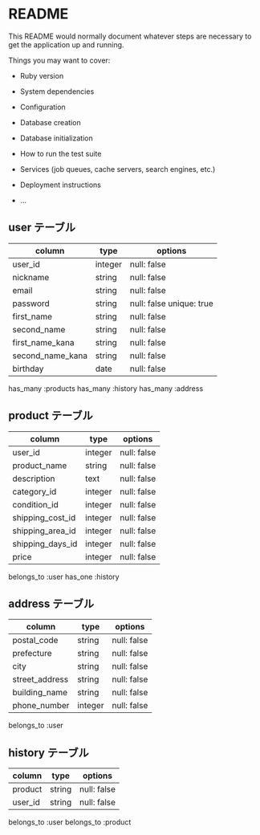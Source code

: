 # README

This README would normally document whatever steps are necessary to get the
application up and running.

Things you may want to cover:

* Ruby version

* System dependencies

* Configuration

* Database creation

* Database initialization

* How to run the test suite

* Services (job queues, cache servers, search engines, etc.)

* Deployment instructions

* ...

## user テーブル
| column           | type         | options                  |
|------------------|--------------|--------------------------|
| user_id          | integer      | null: false              |
| nickname         | string       | null: false              |
| email            | string       | null: false              |
| password         | string       | null: false unique: true |
| first_name       | string       | null: false              |
| second_name      | string       | null: false              |
| first_name_kana  | string       | null: false              |
| second_name_kana | string       | null: false              |
| birthday         | date         | null: false              |

has_many :products
has_many :history
has_many :address

## product テーブル
| column           | type          | options      |
|------------------|---------------|--------------|
| user_id          | integer       | null: false  |
| product_name     | string        | null: false  |
| description      | text          | null: false  |
| category_id      | integer       | null: false  |
| condition_id     | integer       | null: false  |
| shipping_cost_id | integer       | null: false  |
| shipping_area_id | integer       | null: false  |
| shipping_days_id | integer       | null: false  |
| price            | integer       | null: false  |

belongs_to :user
has_one :history

## address テーブル
| column             | type      | options                |
|--------------------|-----------|------------------------|
| postal_code        | string    | null: false            |
| prefecture         | string    | null: false            |
| city               | string    | null: false            |
| street_address     | string    | null: false            |
| building_name      | string    | null: false            |
| phone_number       | integer   | null: false            |

belongs_to :user

## history テーブル
| column            | type      | options                |
|-------------------|-----------|------------------------|
| product           | string    | null: false            |
| user_id           | string    | null: false            |

belongs_to :user
belongs_to :product